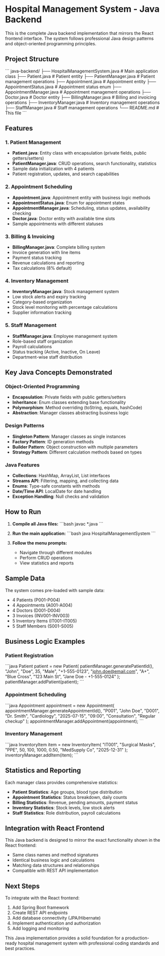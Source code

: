 # Hospital Management System - Java Backend

This is the complete Java backend implementation that mirrors the React frontend interface. The system follows professional Java design patterns and object-oriented programming principles.

## Project Structure

\`\`\`
java-backend/
├── HospitalManagementSystem.java    # Main application class
├── Patient.java                     # Patient entity
├── PatientManager.java             # Patient management operations
├── Appointment.java                # Appointment entity
├── AppointmentStatus.java          # Appointment status enum
├── AppointmentManager.java         # Appointment management operations
├── Doctor.java                     # Doctor entity
├── BillingManager.java             # Billing and invoicing operations
├── InventoryManager.java           # Inventory management operations
├── StaffManager.java               # Staff management operations
└── README.md                       # This file
\`\`\`

## Features

### 1. Patient Management
- **Patient.java**: Entity class with encapsulation (private fields, public getters/setters)
- **PatientManager.java**: CRUD operations, search functionality, statistics
- Sample data initialization with 4 patients
- Patient registration, updates, and search capabilities

### 2. Appointment Scheduling
- **Appointment.java**: Appointment entity with business logic methods
- **AppointmentStatus.java**: Enum for appointment states
- **AppointmentManager.java**: Scheduling, status updates, availability checking
- **Doctor.java**: Doctor entity with available time slots
- Sample appointments with different statuses

### 3. Billing & Invoicing
- **BillingManager.java**: Complete billing system
- Invoice generation with line items
- Payment status tracking
- Revenue calculations and reporting
- Tax calculations (8% default)

### 4. Inventory Management
- **InventoryManager.java**: Stock management system
- Low stock alerts and expiry tracking
- Category-based organization
- Stock level monitoring with percentage calculations
- Supplier information tracking

### 5. Staff Management
- **StaffManager.java**: Employee management system
- Role-based staff organization
- Payroll calculations
- Status tracking (Active, Inactive, On Leave)
- Department-wise staff distribution

## Key Java Concepts Demonstrated

### Object-Oriented Programming
- **Encapsulation**: Private fields with public getters/setters
- **Inheritance**: Enum classes extending base functionality
- **Polymorphism**: Method overriding (toString, equals, hashCode)
- **Abstraction**: Manager classes abstracting business logic

### Design Patterns
- **Singleton Pattern**: Manager classes as single instances
- **Factory Pattern**: ID generation methods
- **Builder Pattern**: Object construction with multiple parameters
- **Strategy Pattern**: Different calculation methods based on types

### Java Features
- **Collections**: HashMap, ArrayList, List interfaces
- **Streams API**: Filtering, mapping, and collecting data
- **Enums**: Type-safe constants with methods
- **Date/Time API**: LocalDate for date handling
- **Exception Handling**: Null checks and validation

## How to Run

1. **Compile all Java files:**
   \`\`\`bash
   javac *.java
   \`\`\`

2. **Run the main application:**
   \`\`\`bash
   java HospitalManagementSystem
   \`\`\`

3. **Follow the menu prompts:**
   - Navigate through different modules
   - Perform CRUD operations
   - View statistics and reports

## Sample Data

The system comes pre-loaded with sample data:
- 4 Patients (P001-P004)
- 4 Appointments (A001-A004)
- 4 Doctors (D001-D004)
- 3 Invoices (INV001-INV003)
- 5 Inventory Items (IT001-IT005)
- 5 Staff Members (S001-S005)

## Business Logic Examples

### Patient Registration
\`\`\`java
Patient patient = new Patient(
    patientManager.generatePatientId(),
    "John", "Doe", 35, "Male",
    "+1-555-0123", "john.doe@email.com",
    "A+", "Blue Cross", "123 Main St",
    "Jane Doe - +1-555-0124"
);
patientManager.addPatient(patient);
\`\`\`

### Appointment Scheduling
\`\`\`java
Appointment appointment = new Appointment(
    appointmentManager.generateAppointmentId(),
    "P001", "John Doe", "D001", "Dr. Smith",
    "Cardiology", "2025-07-15", "09:00",
    "Consultation", "Regular checkup"
);
appointmentManager.addAppointment(appointment);
\`\`\`

### Inventory Management
\`\`\`java
InventoryItem item = new InventoryItem(
    "IT001", "Surgical Masks", "PPE",
    50, 100, 1000, 0.50,
    "MedSupply Co", "2025-12-31"
);
inventoryManager.addItem(item);
\`\`\`

## Statistics and Reporting

Each manager class provides comprehensive statistics:
- **Patient Statistics**: Age groups, blood type distribution
- **Appointment Statistics**: Status breakdown, daily counts
- **Billing Statistics**: Revenue, pending amounts, payment status
- **Inventory Statistics**: Stock levels, low stock alerts
- **Staff Statistics**: Role distribution, payroll calculations

## Integration with React Frontend

This Java backend is designed to mirror the exact functionality shown in the React frontend:
- Same class names and method signatures
- Identical business logic and calculations
- Matching data structures and relationships
- Compatible with REST API implementation

## Next Steps

To integrate with the React frontend:
1. Add Spring Boot framework
2. Create REST API endpoints
3. Add database connectivity (JPA/Hibernate)
4. Implement authentication and authorization
5. Add logging and monitoring

This Java implementation provides a solid foundation for a production-ready hospital management system with professional coding standards and best practices.
